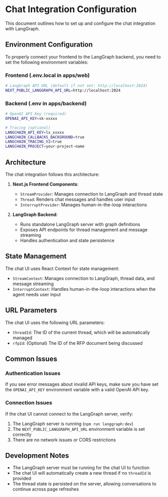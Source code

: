 # Chat Integration Configuration

This document outlines how to set up and configure the chat integration with LangGraph.

## Environment Configuration

To properly connect your frontend to the LangGraph backend, you need to set the following environment variables:

### Frontend (.env.local in apps/web)

```bash
# LangGraph API URL (default if not set: http://localhost:2024)
NEXT_PUBLIC_LANGGRAPH_API_URL=http://localhost:2024
```

### Backend (.env in apps/backend)

```bash
# OpenAI API Key (required)
OPENAI_API_KEY=sk-xxxxx

# Tracing (optional)
LANGCHAIN_API_KEY=ls_xxxxx
LANGCHAIN_CALLBACKS_BACKGROUND=true
LANGCHAIN_TRACING_V2=true
LANGCHAIN_PROJECT=your-project-name
```

## Architecture

The chat integration follows this architecture:

1. **Next.js Frontend Components**:

   - `StreamProvider`: Manages connection to LangGraph and thread state
   - `Thread`: Renders chat messages and handles user input
   - `InterruptProvider`: Manages human-in-the-loop interactions

2. **LangGraph Backend**:
   - Runs standalone LangGraph server with graph definitions
   - Exposes API endpoints for thread management and message streaming
   - Handles authentication and state persistence

## State Management

The chat UI uses React Context for state management:

- `StreamContext`: Manages connection to LangGraph, thread data, and message streaming
- `InterruptContext`: Handles human-in-the-loop interactions when the agent needs user input

## URL Parameters

The chat UI uses the following URL parameters:

- `threadId`: The ID of the current thread, which will be automatically managed
- `rfpId`: (Optional) The ID of the RFP document being discussed

## Common Issues

### Authentication Issues

If you see error messages about invalid API keys, make sure you have set the `OPENAI_API_KEY` environment variable with a valid OpenAI API key.

### Connection Issues

If the chat UI cannot connect to the LangGraph server, verify:

1. The LangGraph server is running (`npm run langgraph:dev`)
2. The `NEXT_PUBLIC_LANGGRAPH_API_URL` environment variable is set correctly
3. There are no network issues or CORS restrictions

## Development Notes

- The LangGraph server must be running for the chat UI to function
- The chat UI will automatically create a new thread if no `threadId` is provided
- The thread state is persisted on the server, allowing conversations to continue across page refreshes

